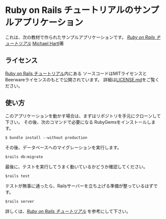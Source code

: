 # Ruby on Rails チュートリアルのサンプルアプリケーション

これは、次の教材で作られたサンプルアプリケーションです。
[*Ruby on Rails チュートリアル*](http://railstutorial.jp/)
[Michael Hartl](http://www.michaelhartl.com/)著

## ライセンス

[Ruby on Rails チュートリアル](http://railstutorial.jp/)内にある
ソースコードはMITライセンスとBeerwareライセンスのもとで公開されています。
詳細は[LICENSE.md](LICENSE.md)をご覧ください。

## 使い方

このアプリケーションを動かす場合は、まずはリポジトリを手元にクローンして下さい。
その後、次のコマンドで必要になる RubyGemsをインストールします。

```
$ bundle install --without production
```

その後、データベースへのマイグレーションを実行します。

```
$rails db:migrate
```

最後に、テストを実行してうまく動いているかどうか確認してください。

```
$rails test
```

テストが無事に通ったら、Railsサーバーを立ち上げる準備が整っているはずです。

```
$rails server
```

詳しくは、[*Ruby on Rails チュートリアル*](http://railstutorial.jp/)
を参考にして下さい。
